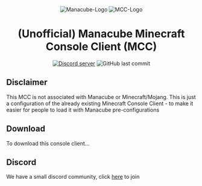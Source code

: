 <div align="center">

<img src="https://manacube.com/styles/ndzn/manacube/img/logo-text.png" alt="Manacube-Logo"/>
<img src="https://i.pics.rs/LLDhE.png" alt="MCC-Logo"/>

# (Unofficial) Manacube Minecraft Console Client (MCC)
  
  <a href="https://discord.gg/dGs6EH6MX7"><img src="https://img.shields.io/discord/1064372933872586842?color=5865F2&logo=discord&logoColor=white" alt="Discord server" /></a>
  <img alt="GitHub last commit" src="https://img.shields.io/github/last-commit/ThicLatinaMC/Manacube-Console-Client">
  </div>

## **Disclaimer**
This MCC is not associated with Manacube or Minecraft/Mojang. This is just a configuration of the already existing Minecraft Console Client - to make it easier for people to load it with Manacube pre-configurations

## **Download**
To download this console client...

## **Discord**
We have a small discord community, click [here](https://discord.gg/dGs6EH6MX7) to join
